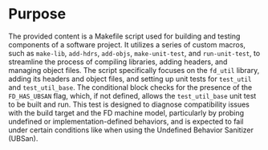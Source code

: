 # Purpose
The provided content is a Makefile script used for building and testing components of a software project. It utilizes a series of custom macros, such as `make-lib`, `add-hdrs`, `add-objs`, `make-unit-test`, and `run-unit-test`, to streamline the process of compiling libraries, adding headers, and managing object files. The script specifically focuses on the `fd_util` library, adding its headers and object files, and setting up unit tests for `test_util` and `test_util_base`. The conditional block checks for the presence of the `FD_HAS_UBSAN` flag, which, if not defined, allows the `test_util_base` unit test to be built and run. This test is designed to diagnose compatibility issues with the build target and the FD machine model, particularly by probing undefined or implementation-defined behaviors, and is expected to fail under certain conditions like when using the Undefined Behavior Sanitizer (UBSan).
